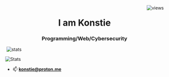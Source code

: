 <div align="right">
  <img src="https://komarev.com/ghpvc/?username=konstie1" alt="views" style="float: right;">
</div>

<h1 align="center">I am Konstie</h1>
<h3 align="center">Programming/Web/Cybersecurity</h3>

<p align="left">
  <p>&nbsp;<img src="https://www.codewars.com/users/konstie1/badges/large" alt="stats"></p>
  <img src="https://github-readme-streak-stats.herokuapp.com/?user=konstie1&theme=dark" alt="Stats"> </p>

- 📫 **konstie@proton.me**
